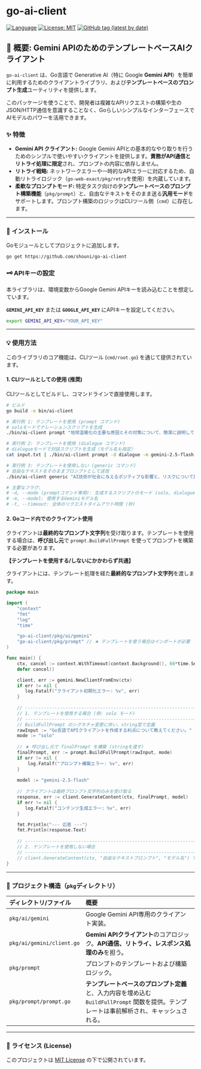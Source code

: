# go-ai-client

[![Language](https://img.shields.io/badge/Language-Go-blue)](https://golang.org/)
[![License: MIT](https://img.shields.io/badge/License-MIT-yellow.svg)](https://github.com/shouni/go-ai-client/blob/main/LICENSE)
[![GitHub tag (latest by date)](https://img.shields.io/github/v/tag/shouni/go-ai-client)](https://github.com/shouni/go-ai-client/tags)

## 🎯 概要: Gemini APIのためのテンプレートベースAIクライアント

`go-ai-client` は、Go言語で Generative AI（特に Google **Gemini API**）を簡単に利用するためのクライアントライブラリ、および**テンプレートベースのプロンプト生成**ユーティリティを提供します。

このパッケージを使うことで、開発者は複雑なAPIリクエストの構築や生のJSON/HTTP通信を意識することなく、GoらしいシンプルなインターフェースでAIモデルのパワーを活用できます。

### ✨ 特徴

* **Gemini API クライアント:** Google Gemini APIとの基本的なやり取りを行うためのシンプルで使いやすいクライアントを提供します。**責務がAPI通信とリトライ処理に限定**され、プロンプトの内容に依存しません。
* **リトライ戦略:** ネットワークエラーや一時的なAPIエラーに対応するため、自動リトライロジック（`go-web-exact/pkg/retry`を使用）を内蔵しています。
* **柔軟なプロンプトモード:** 特定タスク向けの**テンプレートベースのプロンプト構築機能**（`pkg/prompt`）と、自由なテキストをそのまま送る**汎用モード**をサポートします。プロンプト構築のロジックはCLIツール側（`cmd`）に存在します。

-----

### 🚀 インストール

Goモジュールとしてプロジェクトに追加します。

```bash
go get https://github.com/shouni/go-ai-client
```

### 🗝️ APIキーの設定

本ライブラリは、環境変数からGoogle Gemini APIキーを読み込むことを想定しています。

**`GEMINI_API_KEY`** または **`GOOGLE_API_KEY`** にAPIキーを設定してください。

```bash
export GEMINI_API_KEY="YOUR_API_KEY"
```

-----

### 💡 使用方法

このライブラリのコア機能は、CLIツール (`cmd/root.go`) を通じて提供されています。

#### 1\. CLIツールとしての使用 (推奨)

CLIツールとしてビルドし、コマンドラインで直接使用します。

```bash
# ビルド
go build -o bin/ai-client

# 実行例 1: テンプレートを使用 (prompt コマンド)
# soloモードでナレーションスクリプトを生成
./bin/ai-client prompt "地球温暖化の主要な原因とその対策について、簡潔に説明してください。" -d solo 

# 実行例 2: テンプレートを使用 (dialogue コマンド)
# dialogueモードで対話スクリプトを生成（モデル名も指定）
cat input.txt | ./bin/ai-client prompt -d dialogue -m gemini-2.5-flash

# 実行例 3: テンプレートを使用しない (generic コマンド)
# 自由なテキストをそのままプロンプトとして送信
./bin/ai-client generic "AI技術が社会に与えるポジティブな影響と、リスクについて議論してください。"

# 主要なフラグ:
# -d, --mode (promptコマンド専用): 生成するスクリプトのモード (solo, dialogue)
# -m, --model: 使用するGeminiモデル名
# -t, --timeout: 全体のリクエストタイムアウト時間 (秒)
```

#### 2\. Goコード内でのクライアント使用

クライアントは**最終的なプロンプト文字列**を受け取ります。テンプレートを使用する場合は、**呼び出し元**で `prompt.BuildFullPrompt` を使ってプロンプトを構築する必要があります。

**【テンプレートを使用する/しないにかかわらず共通】**

クライアントには、テンプレート処理を経た**最終的なプロンプト文字列**を渡します。

```go
package main

import (
    "context"
    "fmt"
    "log"
    "time"

    "go-ai-client/pkg/ai/gemini"
    "go-ai-client/pkg/prompt" // ★ テンプレートを使う場合はインポートが必要
)

func main() {
    ctx, cancel := context.WithTimeout(context.Background(), 60*time.Second)
    defer cancel()

    client, err := gemini.NewClientFromEnv(ctx)
    if err != nil {
       log.Fatalf("クライアント初期化エラー: %v", err)
    }
    
    // ----------------------------------------------------------------
    // 1. テンプレートを使用する場合 (例: solo モード)
    // ----------------------------------------------------------------
    // BuildFullPrompt のシグネチャ変更に伴い、string型で定義
    rawInput := "Go言語でAPIクライアントを作成する利点について教えてください。" 
    mode := "solo" 
    
    // ★ 呼び出し元で finalPrompt を構築 (stringを渡す)
    finalPrompt, err := prompt.BuildFullPrompt(rawInput, mode) 
    if err != nil {
        log.Fatalf("プロンプト構築エラー: %v", err)
    }
    
    model := "gemini-2.5-flash"
    
    // クライアントは最終プロンプト文字列のみを受け取る
    response, err := client.GenerateContent(ctx, finalPrompt, model)
    if err != nil {
       log.Fatalf("コンテンツ生成エラー: %v", err)
    }

    fmt.Println("--- 応答 ---")
    fmt.Println(response.Text)
    
    // ----------------------------------------------------------------
    // 2. テンプレートを使用しない場合
    // ----------------------------------------------------------------
    // client.GenerateContent(ctx, "自由なテキストプロンプト", "モデル名") で直接実行可能
}
```

-----

### 📂 プロジェクト構造（`pkg`ディレクトリ）

| ディレクトリ/ファイル | 概要 |
| :--- | :--- |
| `pkg/ai/gemini` | Google Gemini API専用のクライアント実装。 |
| `pkg/ai/gemini/client.go` | **Gemini APIクライアント**のコアロジック。**API通信、リトライ、レスポンス処理のみ**を担う。 |
| `pkg/prompt` | プロンプトのテンプレートおよび構築ロジック。 |
| `pkg/prompt/prompt.go` | **テンプレートベースのプロンプト定義**と、入力内容を埋め込む `BuildFullPrompt` 関数を提供。テンプレートは事前解析され、キャッシュされる。 |

-----

### 📜 ライセンス (License)

このプロジェクトは [MIT License](https://opensource.org/licenses/MIT) の下で公開されています。
